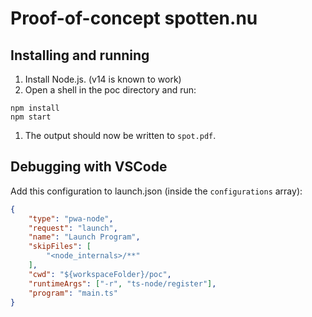 # Proof-of-concept spotten.nu
## Installing and running
1. Install Node.js. (v14 is known to work)
1. Open a shell in the poc directory and run:
```shell
npm install
npm start
```
1. The output should now be written to `spot.pdf`.

## Debugging with VSCode
Add this configuration to launch.json (inside the `configurations` array):
```json
{
    "type": "pwa-node",
    "request": "launch",
    "name": "Launch Program",
    "skipFiles": [
        "<node_internals>/**"
    ],
    "cwd": "${workspaceFolder}/poc",
    "runtimeArgs": ["-r", "ts-node/register"],
    "program": "main.ts"
}
```
